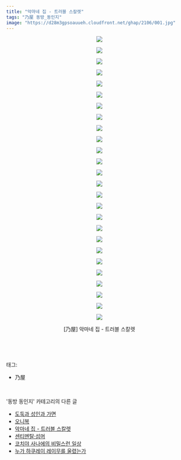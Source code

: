 ```yaml
---
title: "악마네 집 - 트러블 스칼렛"
tags: "乃屋 동방_동인지"
image: "https://d28m3gpsoauueh.cloudfront.net/ghap/2106/001.jpg"
---
```

<div class="article">
<p style="text-align: center; clear: none; float: none;"><img src="{{ site.imgserver4 }}/ghap/2106/001.jpg"/></p>
<p style="text-align: center; clear: none; float: none;"><img src="{{ site.imgserver4 }}/ghap/2106/002.jpg"/></p>
<p style="text-align: center; clear: none; float: none;"><img src="{{ site.imgserver4 }}/ghap/2106/003.jpg"/></p>
<p style="text-align: center; clear: none; float: none;"><img src="{{ site.imgserver4 }}/ghap/2106/004.jpg"/></p>
<p style="text-align: center; clear: none; float: none;"><img src="{{ site.imgserver4 }}/ghap/2106/005.jpg"/></p>
<p style="text-align: center; clear: none; float: none;"><img src="{{ site.imgserver4 }}/ghap/2106/006.jpg"/></p>
<p style="text-align: center; clear: none; float: none;"><img src="{{ site.imgserver4 }}/ghap/2106/007.jpg"/></p>
<p style="text-align: center; clear: none; float: none;"><img src="{{ site.imgserver4 }}/ghap/2106/008.jpg"/></p>
<p style="text-align: center; clear: none; float: none;"><img src="{{ site.imgserver4 }}/ghap/2106/009.jpg"/></p>
<p style="text-align: center; clear: none; float: none;"><img src="{{ site.imgserver4 }}/ghap/2106/010.jpg"/></p>
<p style="text-align: center; clear: none; float: none;"><img src="{{ site.imgserver4 }}/ghap/2106/011.jpg"/></p>
<p style="text-align: center; clear: none; float: none;"><img src="{{ site.imgserver4 }}/ghap/2106/012.jpg"/></p>
<p style="text-align: center; clear: none; float: none;"><img src="{{ site.imgserver4 }}/ghap/2106/013.jpg"/></p>
<p style="text-align: center; clear: none; float: none;"><img src="{{ site.imgserver4 }}/ghap/2106/014.jpg"/></p>
<p style="text-align: center; clear: none; float: none;"><img src="{{ site.imgserver4 }}/ghap/2106/015.jpg"/></p>
<p style="text-align: center; clear: none; float: none;"><img src="{{ site.imgserver4 }}/ghap/2106/016.jpg"/></p>
<p style="text-align: center; clear: none; float: none;"><img src="{{ site.imgserver4 }}/ghap/2106/017.jpg"/></p>
<p style="text-align: center; clear: none; float: none;"><img src="{{ site.imgserver4 }}/ghap/2106/018.jpg"/></p>
<p style="text-align: center; clear: none; float: none;"><img src="{{ site.imgserver4 }}/ghap/2106/019.jpg"/></p>
<p style="text-align: center; clear: none; float: none;"><img src="{{ site.imgserver4 }}/ghap/2106/020.jpg"/></p>
<p style="text-align: center; clear: none; float: none;"><img src="{{ site.imgserver4 }}/ghap/2106/021.jpg"/></p>
<p style="text-align: center; clear: none; float: none;"><img src="{{ site.imgserver4 }}/ghap/2106/022.jpg"/></p>
<p style="text-align: center; clear: none; float: none;"><img src="{{ site.imgserver4 }}/ghap/2106/023.jpg"/></p>
<p style="text-align: center; clear: none; float: none;"><img src="{{ site.imgserver4 }}/ghap/2106/024.jpg"/></p>
<p style="text-align: center; clear: none; float: none;"><img src="{{ site.imgserver4 }}/ghap/2106/025.jpg"/></p>
<p style="text-align: center; clear: none; float: none;"><img src="{{ site.imgserver4 }}/ghap/2106/026.jpg"/></p>
<p style="text-align: center; clear: none; float: none;">[乃屋] 악마네 집 - 트러블 스칼렛</p>
<p><br/></p>
</div><br/>
<div class="tagTrail">
<p>태그: </p>
<ul>
<li>乃屋</li>
</ul>
</div><br/>
<div class="another">
<p>'동방 동인지' 카테고리의 다른 글</p>
<ul>
<li><a href="/ghap_2110">도둑과 성인과 가면</a></li>
<li><a href="/ghap_2109">오니복</a></li>
<li><a href="/ghap_2106">악마네 집 - 트러블 스칼렛</a></li>
<li><a href="/ghap_2105">센티멘탈·섬머</a></li>
<li><a href="/ghap_2104">코치야 사나에의 비밀스런 일상</a></li>
<li><a href="/ghap_2102">누가 하쿠레이 레이무를 울렸는가</a></li>
</ul>
</div><br/>
<div class="cb_module cb_fluid">
<div class="cb_wrt cb_profile">
</div><!-- commentList close -->
</div><br/>
